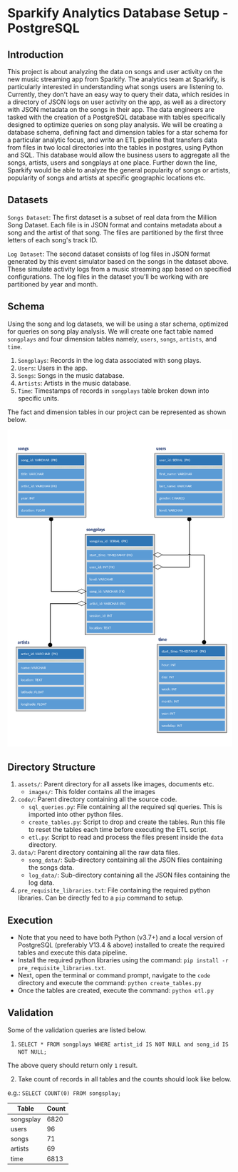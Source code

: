 
# Sparkify Analytics Database Setup - PostgreSQL


## Introduction


This project is about analyzing the data on songs and user activity on the new music streaming app from Sparkify. The analytics team at Sparkify, is particularly interested in understanding what songs users are listening to. Currently, they don't have an easy way to query their data, which resides in a directory of JSON logs on user activity on the app, as well as a directory with JSON metadata on the songs in their app. The data engineers are tasked with the creation of a PostgreSQL database with tables specifically designed to optimize queries on song play analysis. We will be creating a database schema, defining fact and dimension tables for a star schema for a particular analytic focus, and write an ETL pipeline that transfers data from files in two local directories into the tables in postgres, using Python and SQL. This database would allow the business users to aggregate all the songs, artists, users and songplays at one place. Further down the line, Sparkify would be able to analyze the general popularity of songs or artists, popularity of songs and artists at specific geographic locations etc.


## Datasets

`Songs Dataset`: The first dataset is a subset of real data from the Million Song Dataset. Each file is in JSON format and contains metadata about a song and the artist of that song. The files are partitioned by the first three letters of each song's track ID.

`Log Dataset`: The second dataset consists of log files in JSON format generated by this event simulator based on the songs in the dataset above. These simulate activity logs from a music streaming app based on specified configurations. The log files in the dataset you'll be working with are partitioned by year and month.


## Schema

Using the song and log datasets, we will be using a star schema, optimized for queries on song play analysis. We will create one fact table named `songplays` and four dimension tables namely, `users`, `songs`, `artists`, and `time`.

1. `Songplays`: Records in the log data associated with song plays.
2. `Users`: Users in the app.
3. `Songs`: Songs in the music database.
4. `Artists`: Artists in the music database.
5. `Time`: Timestamps of records in `songplays` table broken down into specific units.

The fact and dimension tables in our project can be represented as shown below.

![Sparkify Star Schema Diagram](/assets/images/sparkify_star_schema.png)


## Directory Structure

1. `assets/`: Parent directory for all assets like images, documents etc.
    - `images/`: This folder contains all the images
2. `code/`: Parent directory containing all the source code.
    - `sql_queries.py`: File containing all the required sql queries. This is imported into other python files.
    - `create_tables.py`: Script to drop and create the tables. Run this file to reset the tables each time before executing the ETL script.
    - `etl.py`: Script to read and process the files present inside the `data` directory.
3. `data/`: Parent directory containing all the raw data files.
    - `song_data/`: Sub-directory containing all the JSON files containing the songs data.
    - `log_data/`: Sub-directory containing all the JSON files containing the log data.
4. `pre_requisite_libraries.txt`: File containing the required python libraries. Can be directly fed to a `pip` command to setup.


## Execution

 - Note that you need to have both Python (v3.7+) and a local version of PostgreSQL (preferably V13.4 & above) installed to create the required tables and execute this data pipeline.
 - Install the required python libraries using the command:
 `pip install -r pre_requisite_libraries.txt`.
 - Next, open the terminal or command prompt, navigate to the `code` directory and execute the command:
 `python create_tables.py`
 - Once the tables are created, execute the command:
 `python etl.py`


## Validation

 Some of the validation queries are listed below.

 1. `SELECT * FROM songplays WHERE artist_id IS NOT NULL and song_id IS NOT NULL;`

 The above query should return only `1` result.

 2. Take count of records in all tables and the counts should look like below.

 e.g.: `SELECT COUNT(0) FROM songsplay;`

 | Table | Count |
 | --- | ----------- |
 | songsplay | 6820 |
 | users | 96 |
 | songs | 71 |
 | artists | 69 |
 | time | 6813 |
